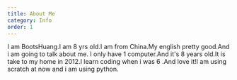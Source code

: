 ```yaml
---
title: About Me
category: Info
order: 1
---
```


I am BootsHuang.I am 8 yrs old.I am from China.My english pretty good.And i am going to talk about me.
I only have 1 computer.And it's 8 years old.It is take to my home in 2012.I learn coding when i was 6 .And love it!I am using scratch at now and i am using python.